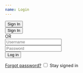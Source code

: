 ```yaml
---
name: Login
---
```

<div class="row">
   <div class="col-md-4">
    <form>
      <div class="row">
        <div class="col-md-6">
          <button type="button" class="btn btn-facebook btn-group-justified">
            <span class="fa fa-facebook-official" aria-hidden="true"></span> Sign In
          </button>
        </div>
        <div class="col-md-6">
          <button type="button" class="btn btn-google btn-group-justified">
              <span class="fa fa-google-plus-official" aria-hidden="true"></span> Sign In
            </button>
        </div>
      <div class="ui-this-that"><span>OR</span></div>
      <div class="input-group">
        <span class="input-group-addon " id="basic-addon1"><i class="fa fa-user" aria-hidden="true"></i></span>
          <input type="text" class="form-control" placeholder="Username" aria-describedby="basic-addon1">
      </div>
      <div class="input-group">
        <span class="input-group-addon" id="basic-addon1"><i class="fa fa-lock" aria-hidden="true"></i></span>
        <input type="password" class="form-control" placeholder="Password" aria-describedby="basic-addon1">
      </div>
      <button class="btn btn-primary btn-group-justified"></em>Log in</button>
      </br>
      <p class="subtitle"><a href="#" class="float--right">Forgot password?</a>
      <label>
      <input type="checkbox" id="checkboxSuccess" value="option1">
      Stay signed in
    </label>
      </p>
    </form>
  </div>
</div>

</div>
